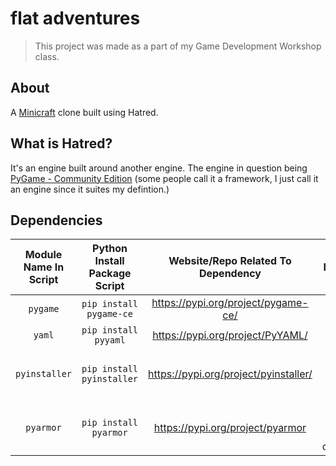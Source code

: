 # flat adventures

> This project was made as a part of my Game Development Workshop class.

## About

A [Minicraft](https://minicraftplus.github.io/) clone built using Hatred.

## What is Hatred?

It's an engine built around another engine. The engine in question being [PyGame - Community Edition](https://pypi.org/project/pygame-ce/) (some people call it a framework, I just call it an engine since it suites my defintion.)

## Dependencies

| Module Name In Script | Python Install Package Script | Website/Repo Related To Dependency | Is Optional? |
| :-: | :-: | :-: | :-: |
| `pygame` | `pip install pygame-ce` | https://pypi.org/project/pygame-ce/ | No |
| `yaml` | `pip install pyyaml` | https://pypi.org/project/PyYAML/ | No |
| `pyinstaller` | `pip install pyinstaller` | https://pypi.org/project/pyinstaller/ | Yes (only needed to build not run) |
| `pyarmor` | `pip install pyarmor` | https://pypi.org/project/pyarmor | Yes (only if you need code obfuscation) |